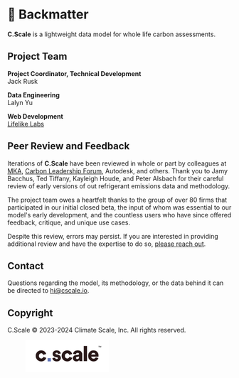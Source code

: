 # 📃 Backmatter

**C.Scale** is a lightweight data model for whole life carbon assessments.

## Project Team

**Project Coordinator, Technical Development**\
Jack Rusk

**Data Engineering**\
Lalyn Yu

**Web Development**\
[Lifelike Labs](https://www.lifelikelabs.com/)

## **Peer Review and Feedback**

Iterations of **C.Scale** have been reviewed in whole or part by colleagues at [MKA](https://www.mka.com/), [Carbon Leadership Forum](https://carbonleadershipforum.org/), Autodesk, and others. Thank you to Jamy Bacchus, Ted Tiffany, Kayleigh Houde, and Peter Alsbach for their careful review of early versions of out refrigerant emissions data and methodology.

The project team owes a heartfelt thanks to the group of over 80 firms that participated in our initial closed beta, the input of whom was essential to our model's early development, and the countless users who have since offered feedback, critique, and unique use cases.

Despite this review, errors may persist. If you are interested in providing additional review and have the expertise to do so, [please reach out](mailto:epic@ehdd.com?subject=Review).

## Contact

Questions regarding the model, its methodology, or the data behind it can be directed to [hi@cscale.io](mailto:hi@cscale.io).

## Copyright

C.Scale © 2023-2024 Climate Scale, Inc. All rights reserved.

<figure><img src="../.gitbook/assets/cscale logos_dark - blue square.png" alt="" width="188"><figcaption></figcaption></figure>
